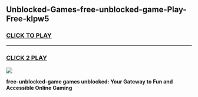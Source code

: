 
## Unblocked-Games-free-unblocked-game-Play-Free-klpw5
<h3>
<a href="https://premium76.site?title=free-unblocked-game&ref=18A1">CLICK TO PLAY</a></h3>
<hr>

<h3>
<a href="https://premium76.site?title=free-unblocked-game&ref=18A1">CLICK 2 PLAY</a>
  
</h3>

<a href="https://premium76.site?title=free-unblocked-game&ref=18A1"><img src="https://clearcache.store/games.png"></a>


**free-unblocked-game games unblocked: Your Gateway to Fun and Accessible Online Gaming**
